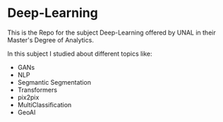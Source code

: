 # Deep-Learning

This is the Repo for the subject Deep-Learning offered by UNAL in their Master's Degree of 
Analytics. 

In this subject I studied about different topics like:

* GANs
* NLP
* Segmantic Segmentation
* Transformers
* pix2pix
* MultiClassification
* GeoAI


